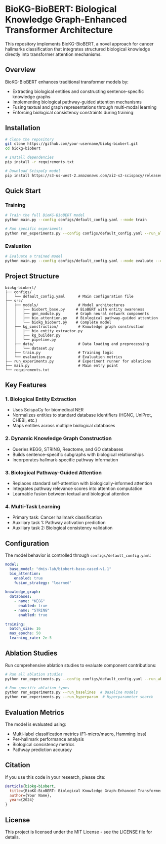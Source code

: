 # BioKG-BioBERT: Biological Knowledge Graph-Enhanced Transformer Architecture

This repository implements BioKG-BioBERT, a novel approach for cancer hallmarks classification that integrates structured biological knowledge directly into transformer attention mechanisms.

## Overview

BioKG-BioBERT enhances traditional transformer models by:
- Extracting biological entities and constructing sentence-specific knowledge graphs
- Implementing biological pathway-guided attention mechanisms
- Fusing textual and graph representations through multi-modal learning
- Enforcing biological consistency constraints during training

## Installation

```bash
# Clone the repository
git clone https://github.com/your-username/biokg-biobert.git
cd biokg-biobert

# Install dependencies
pip install -r requirements.txt

# Download ScispaCy model
pip install https://s3-us-west-2.amazonaws.com/ai2-s2-scispacy/releases/v0.5.1/en_core_sci_lg-0.5.1.tar.gz
```

## Quick Start

### Training

```bash
# Train the full BioKG-BioBERT model
python main.py --config configs/default_config.yaml --mode train

# Run specific experiments
python run_experiments.py --config configs/default_config.yaml --run_all
```

### Evaluation

```bash
# Evaluate a trained model
python main.py --config configs/default_config.yaml --mode evaluate --checkpoint checkpoints/best.pt
```

## Project Structure

```
biokg-biobert/
├── configs/
│   └── default_config.yaml      # Main configuration file
├── src/
│   ├── models/                  # Model architectures
│   │   ├── biobert_base.py     # BioBERT with entity awareness
│   │   ├── gnn_module.py       # Graph neural network components
│   │   ├── bio_attention.py    # Biological pathway-guided attention
│   │   └── biokg_biobert.py    # Complete model
│   ├── kg_construction/         # Knowledge graph construction
│   │   ├── bio_entity_extractor.py
│   │   ├── kg_builder.py
│   │   └── pipeline.py
│   ├── data/                    # Data loading and preprocessing
│   │   └── dataset.py
│   ├── train.py                 # Training logic
│   └── evaluation.py            # Evaluation metrics
├── run_experiments.py           # Experiment runner for ablations
├── main.py                      # Main entry point
└── requirements.txt
```

## Key Features

### 1. Biological Entity Extraction
- Uses ScispaCy for biomedical NER
- Normalizes entities to standard database identifiers (HGNC, UniProt, CHEBI, etc.)
- Maps entities across multiple biological databases

### 2. Dynamic Knowledge Graph Construction
- Queries KEGG, STRING, Reactome, and GO databases
- Builds sentence-specific subgraphs with biological relationships
- Incorporates hallmark-specific pathway information

### 3. Biological Pathway-Guided Attention
- Replaces standard self-attention with biologically-informed attention
- Integrates pathway relevance scores into attention computation
- Learnable fusion between textual and biological attention

### 4. Multi-Task Learning
- Primary task: Cancer hallmark classification
- Auxiliary task 1: Pathway activation prediction
- Auxiliary task 2: Biological consistency validation

## Configuration

The model behavior is controlled through `configs/default_config.yaml`:

```yaml
model:
  base_model: "dmis-lab/biobert-base-cased-v1.1"
  bio_attention:
    enabled: true
    fusion_strategy: "learned"
    
knowledge_graph:
  databases:
    - name: "KEGG"
      enabled: true
    - name: "STRING"
      enabled: true
      
training:
  batch_size: 16
  max_epochs: 50
  learning_rate: 2e-5
```

## Ablation Studies

Run comprehensive ablation studies to evaluate component contributions:

```bash
# Run all ablation studies
python run_experiments.py --config configs/default_config.yaml --run_ablations

# Run specific ablation types
python run_experiments.py --run_baselines  # Baseline models
python run_experiments.py --run_hyperparam  # Hyperparameter search
```

## Evaluation Metrics

The model is evaluated using:
- Multi-label classification metrics (F1-micro/macro, Hamming loss)
- Per-hallmark performance analysis
- Biological consistency metrics
- Pathway prediction accuracy

## Citation

If you use this code in your research, please cite:

```bibtex
@article{biokg-biobert,
  title={BioKG-BioBERT: Biological Knowledge Graph-Enhanced Transformer Architecture for Cancer Hallmarks Classification},
  author={Your Name},
  year={2024}
}
```

## License

This project is licensed under the MIT License - see the LICENSE file for details.